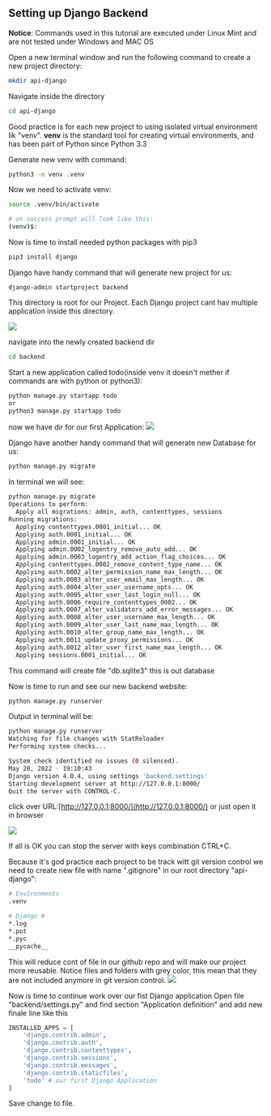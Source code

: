 ## Setting up Django Backend
**Notice**: Commands used in this tutorial are executed under Linux Mint and are not tested under Windows and MAC OS

Open a new terminal window and run the following command to create a new project directory:
```sh
mkdir api-django
```
Navigate inside the directory
```sh
cd api-django
```
Good practice is for each new project to using isolated virtual environment lik "venv".
**venv** is the standard tool for creating virtual environments, and has been part of Python since Python 3.3

Generate new venv with command:
```sh
python3 -m venv .venv
```
Now we need to activate venv:
```sh
source .venv/bin/activate

# on success prompt will look like this:
(venv)$: 
```
Now is time to install needed python packages with pip3
```sh
pip3 install django
```


Django have handy command that will generate new project for us:
```
django-admin startproject backend
```

This directory is root for our Project. Each Django project cant hav multiple application inside this directory.

![](./screenshots/django-project-and-applications-example.png)

navigate into the newly created backend dir
```sh
cd backend
```

Start a new application called todo(inside venv it doesn't mether if commands are with  python or python3):
```sh
python manage.py startapp todo
or
python3 manage.py startapp todo
```
now we have dir for our first Application:
![](./screenshots/startapp-todo.png)

Django have another handy command that will generate new Database for us:
```sh
python manage.py migrate
```
In terminal we will see:
```sh
python manage.py migrate
Operations to perform:
  Apply all migrations: admin, auth, contenttypes, sessions
Running migrations:
  Applying contenttypes.0001_initial... OK
  Applying auth.0001_initial... OK
  Applying admin.0001_initial... OK
  Applying admin.0002_logentry_remove_auto_add... OK
  Applying admin.0003_logentry_add_action_flag_choices... OK
  Applying contenttypes.0002_remove_content_type_name... OK
  Applying auth.0002_alter_permission_name_max_length... OK
  Applying auth.0003_alter_user_email_max_length... OK
  Applying auth.0004_alter_user_username_opts... OK
  Applying auth.0005_alter_user_last_login_null... OK
  Applying auth.0006_require_contenttypes_0002... OK
  Applying auth.0007_alter_validators_add_error_messages... OK
  Applying auth.0008_alter_user_username_max_length... OK
  Applying auth.0009_alter_user_last_name_max_length... OK
  Applying auth.0010_alter_group_name_max_length... OK
  Applying auth.0011_update_proxy_permissions... OK
  Applying auth.0012_alter_user_first_name_max_length... OK
  Applying sessions.0001_initial... OK
```
This command will create file "db.sqlite3" this is out database

Now is time to run and see our new backend website:
```sh
python manage.py runserver
```
Output in terminal will be:
```sh
python manage.py runserver
Watching for file changes with StatReloader
Performing system checks...

System check identified no issues (0 silenced).
May 28, 2022 - 19:10:43
Django version 4.0.4, using settings 'backend.settings'
Starting development server at http://127.0.0.1:8000/
Quit the server with CONTROL-C.
```
click over URL:[http://127.0.0.1:8000/](http://127.0.0.1:8000/)  or just open it in browser

![](./screenshots/django-runserver.png)

If all is OK you can stop the server with keys combination CTRL+C.

Because it's god practice each project to be track witt git version control we need to create new file with name ".gitignore" in our root directory "api-django":

```sh
# Environments 
.venv 

# Django #
*.log
*.pot
*.pyc
__pycache__
```
This will reduce cont of file in our github repo and will make our project more reusable.
Notice files and folders with grey color, this mean that they are not included anymore in git version control.
![](./screenshots/gitignore-creating.png)



Now is time to continue work over our fist Django application
Open file "backend/settings.py" and find section "Application definition" and add new finale line like this

```py
INSTALLED_APPS = [
    'django.contrib.admin',
    'django.contrib.auth',
    'django.contrib.contenttypes',
    'django.contrib.sessions',
    'django.contrib.messages',
    'django.contrib.staticfiles',
    'todo' # our first Django Application
]
```
Save change to file.